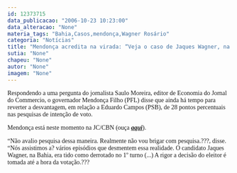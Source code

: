 ```yaml
---
id: 12373715
data_publicacao: "2006-10-23 10:23:00"
data_alteracao: "None"
materia_tags: "Bahia,Casos,mendonça,Wagner Rosário"
categoria: "Notícias"
title: "Mendonça acredita na virada: “Veja o caso de Jaques Wagner, na Bahia???"
sutia: "None"
chapeu: "None"
autor: "None"
imagem: "None"
---
```

<p><P><FONT face=Verdana>Respondendo a uma pergunta do jornalista Saulo Moreira, editor de Economia do Jornal do Commercio, o governador Mendonça Filho (PFL) disse que ainda há tempo para reverter a desvantagem, em relação a Eduardo Campos (PSB), de 28 pontos percentuais nas pesquisas de intenção de voto.</FONT></P></p>
<p><P><FONT face=Verdana>Mendonça está neste momento na JC/CBN (ouça <STRONG><EM><A href=\"https://jc3.uol.com.br/cbnrecife/open_aovivo.php\" target=_blank>aqui</A></EM></STRONG>).</FONT></P></p>
<p><P><FONT face=Verdana>“Não avalio pesquisa dessa maneira. Realmente não vou brigar com pesquisa.???, disse. “Nós assistimos a? vários episódios que desmentem essa realidade. O candidato Jaques Wagner, na Bahia, era tido como derrotado no 1º turno (...) A rigor a decisão do eleitor é tomada até a hora da votação.???</FONT></P> </p>
